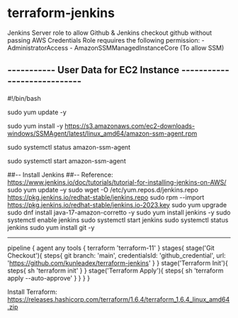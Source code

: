 # terraform-jenkins

Jenkins Server role to allow Github & Jenkins checkout github without passing AWS Credentials
Role requuires the following permission:
    -    AdministratorAccess
    -    AmazonSSMManagedInstanceCore (To allow SSM)

## ----------- User Data for EC2 Instance ----------------------------
#!/bin/bash

sudo yum update -y

sudo yum install -y https://s3.amazonaws.com/ec2-downloads-windows/SSMAgent/latest/linux_amd64/amazon-ssm-agent.rpm

sudo systemctl status amazon-ssm-agent

sudo systemctl start amazon-ssm-agent

##-- Install Jenkins
##-- Reference: https://www.jenkins.io/doc/tutorials/tutorial-for-installing-jenkins-on-AWS/
sudo yum update –y
sudo wget -O /etc/yum.repos.d/jenkins.repo \
    https://pkg.jenkins.io/redhat-stable/jenkins.repo
sudo rpm --import https://pkg.jenkins.io/redhat-stable/jenkins.io-2023.key
sudo yum upgrade
sudo dnf install java-17-amazon-corretto -y
sudo yum install jenkins -y
sudo systemctl enable jenkins
sudo systemctl start jenkins
sudo systemctl status jenkins
sudo yum install git -y

---------------------------------
pipeline {
    agent any
    tools {
        terraform 'terraform-11'
    }
    stages{
        stage('Git Checkout'){
            steps{
                git branch: 'main', credentialsId: 'github_credential', url: 'https://github.com/kunleadex/terraform-jenkins'
            }
        }
        stage('Terraform Init'){
            steps{
                sh 'terraform init'
            }
        }
        stage('Terraform Apply'){
            steps{
                sh 'terraform apply --auto-approve'
            }
        }
    }
}

Install Terraform: https://releases.hashicorp.com/terraform/1.6.4/terraform_1.6.4_linux_amd64.zip

